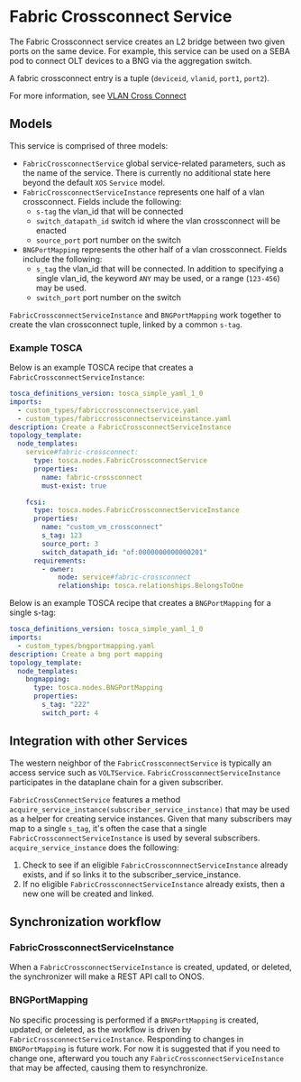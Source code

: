 # Fabric Crossconnect Service

The Fabric Crossconnect service creates an L2 bridge between two given ports on the same device. For example, this service can be used on a SEBA pod to connect OLT devices to a BNG via the aggregation switch.

A fabric crossconnect entry is a tuple (`deviceid`, `vlanid`, `port1`, `port2`).

For more information, see [VLAN Cross Connect](https://wiki.opencord.org/display/CORD/VLAN+Cross+Connect)

## Models

This service is comprised of three models:

- `FabricCrossconnectService` global service-related parameters, such as the name of the service. There is currently no additional state here beyond the default `XOS` `Service` model.
- `FabricCrossconnectServiceInstance` represents one half of a vlan crossconnect. Fields include the following:
	- `s-tag` the vlan_id that will be connected
	- `switch_datapath_id` switch id where the vlan crossconnect will be enacted
	- `source_port` port number on the switch
- `BNGPortMapping` represents the other half of a vlan crossconnect. Fields include the following:
	- `s_tag` the vlan_id that will be connected. In addition to specifying a single vlan_id, the keyword `ANY` may be used, or a range (`123-456`) may be used.
	- `switch_port` port number on the switch

`FabricCrossconnectServiceInstance` and `BNGPortMapping` work together to create the vlan crossconnect tuple, linked by a common `s-tag`.

### Example TOSCA

Below is an example TOSCA recipe that creates a `FabricCrossconnectServiceInstance`:

```yaml
tosca_definitions_version: tosca_simple_yaml_1_0
imports:
  - custom_types/fabriccrossconnectservice.yaml
  - custom_types/fabriccrossconnectserviceinstance.yaml
description: Create a FabricCrossconnectServiceInstance
topology_template:
  node_templates:
    service#fabric-crossconnect:
      type: tosca.nodes.FabricCrossconnectService
      properties:
        name: fabric-crossconnect
        must-exist: true

    fcsi:
      type: tosca.nodes.FabricCrossconnectServiceInstance
      properties:
        name: "custom_vm_crossconnect"
        s_tag: 123
        source_port: 3
        switch_datapath_id: "of:0000000000000201"
      requirements:
        - owner:
            node: service#fabric-crossconnect
            relationship: tosca.relationships.BelongsToOne
```

Below is an example TOSCA recipe that creates a `BNGPortMapping` for a single s-tag:

```yaml
tosca_definitions_version: tosca_simple_yaml_1_0
imports:
  - custom_types/bngportmapping.yaml
description: Create a bng port mapping
topology_template:
  node_templates:
    bngmapping:
      type: tosca.nodes.BNGPortMapping
      properties:
        s_tag: "222"
        switch_port: 4
```

## Integration with other Services

The western neighbor of the `FabricCrossconnectService` is typically an access service such as `VOLTService`. `FabricCrossconnectServiceInstance` participates in the dataplane chain for a given subscriber.

`FabricCrossConnectService` features a method `acquire_service_instance(subscriber_service_instance)` that may be used as a helper for creating service instances. Given that many subscribers may map to a single `s_tag`, it's often the case that a single `FabricCrossconnectServiceInstance` is used by several subscribers. `acquire_service_instance` does the following:

1) Check to see if an eligible `FabricCrossconnnectServiceInstance` already exists, and if so links it to the subscriber_service_instance.
2) If no eligible `FabricCrossconnectServiceInstance` already exists, then a new one will be created and linked.

## Synchronization workflow

### FabricCrossconnectServiceInstance

When a `FabricCrossconnectServiceInstance` is created, updated, or deleted, the synchronizer will make a REST API call to ONOS.

### BNGPortMapping

No specific processing is performed if a `BNGPortMapping` is created, updated, or deleted, as the workflow is driven by `FabricCrossconnectServiceInstance`. Responding to changes in `BNGPortMapping` is future work. For now it is suggested that if you need to change one, afterward you touch any `FabricCrossconnectServiceInstance` that may be affected, causing them to resynchronize.
 